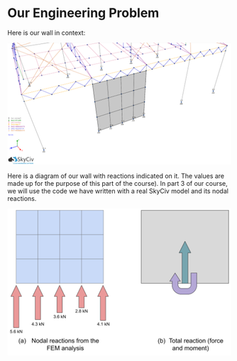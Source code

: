 # Our Engineering Problem

Here is our wall in context:

<img src="wall-in-context.png">


Here is a diagram of our wall with reactions indicated on it. The values are made up for the purpose of this part of the course). In part 3 of our course, we will use the code we have written with a real SkyCiv model and its nodal reactions.

<img src="wall-reactions.svg">